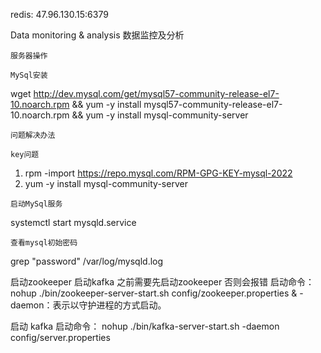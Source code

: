 redis:
47.96.130.15:6379




Data monitoring & analysis
数据监控及分析

`服务器操作`

``MySql安装``

wget http://dev.mysql.com/get/mysql57-community-release-el7-10.noarch.rpm &&
yum -y install mysql57-community-release-el7-10.noarch.rpm &&
yum -y install mysql-community-server

``问题解决办法``

```key问题```
1. rpm -import https://repo.mysql.com/RPM-GPG-KEY-mysql-2022
2. yum -y install mysql-community-server

``启动MySql服务``

systemctl start mysqld.service

```查看mysql初始密码```

grep "password" /var/log/mysqld.log



启动zookeeper
启动kafka 之前需要先启动zookeeper 否则会报错
启动命令：
nohup ./bin/zookeeper-server-start.sh config/zookeeper.properties &
-daemon：表示以守护进程的方式启动。

启动 kafka
启动命令：
nohup ./bin/kafka-server-start.sh -daemon config/server.properties